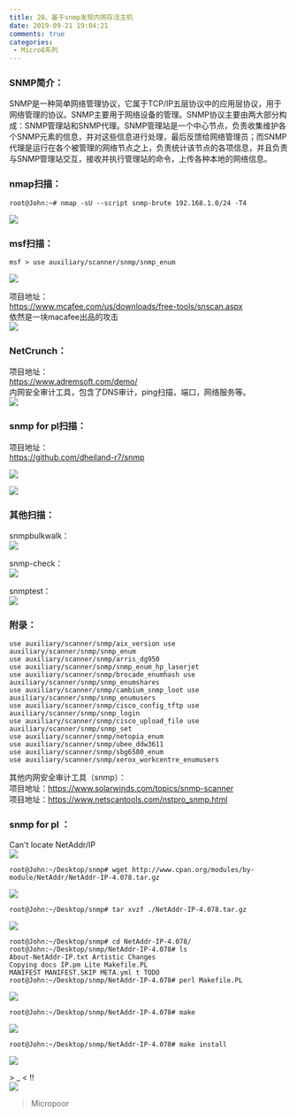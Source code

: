 ```yaml
---
title: 20、基于snmp发现内网存活主机
date: 2019-09-21 19:04:21
comments: true
categories: 
 - Micro8系列
---
```



### SNMP简介：
SNMP是一种简单网络管理协议，它属于TCP/IP五层协议中的应用层协议，用于网络管理的协议。SNMP主要用于网络设备的管理。SNMP协议主要由两大部分构成：SNMP管理站和SNMP代理。SNMP管理站是一个中心节点，负责收集维护各个SNMP元素的信息，并对这些信息进行处理，最后反馈给网络管理员；而SNMP代理是运行在各个被管理的网络节点之上，负责统计该节点的各项信息，并且负责与SNMP管理站交互，接收并执行管理站的命令，上传各种本地的网络信息。

### nmap扫描：

```code
root@John:~# nmap -sU --script snmp-brute 192.168.1.0/24 -T4
```  
![](../do/media/045b3f2f2c7da50d9f2b8a1ad9f86a0e.jpg)

### msf扫描：
```code
msf > use auxiliary/scanner/snmp/snmp_enum
```  
![](../do/media/4f92b1b39415a27bc404e01c05ef6bfb.jpg)  

项目地址：  
https://www.mcafee.com/us/downloads/free-tools/snscan.aspx  
依然是一块macafee出品的攻击  
![](../do/media/b8c3f5e36ed6a251a9d7c6ff3f00f665.jpg)

### NetCrunch：

项目地址：  
https://www.adremsoft.com/demo/  
内网安全审计工具，包含了DNS审计，ping扫描，端口，网络服务等。  
![](../do/media/19aed1cd1327808c60a4f944fe83a838.jpg)


### snmp for pl扫描：

项目地址：  
https://github.com/dheiland-r7/snmp  

![](../do/media/f0ab120e48d6c92d5c5596352f81355d.jpg)

![](../do/media/0f3812a0ec50201e000ae56a7d127210.jpg)


### 其他扫描：
snmpbulkwalk：  
![](../do/media/6d6d4d08c98c2861e776b8f01b977bb7.jpg)

snmp-check：  
![](../do/media/54949180a485e0f4ec2884da361a2bce.jpg)

snmptest：  
![](../do/media/d34215b3490fae6d1722a950facdf77e.jpg)

### 附录：

```code
use auxiliary/scanner/snmp/aix_version use auxiliary/scanner/snmp/snmp_enum
use auxiliary/scanner/snmp/arris_dg950
use auxiliary/scanner/snmp/snmp_enum_hp_laserjet
use auxiliary/scanner/snmp/brocade_enumhash use auxiliary/scanner/snmp/snmp_enumshares 
use auxiliary/scanner/snmp/cambium_snmp_loot use auxiliary/scanner/snmp/snmp_enumusers
use auxiliary/scanner/snmp/cisco_config_tftp use auxiliary/scanner/snmp/snmp_login
use auxiliary/scanner/snmp/cisco_upload_file use auxiliary/scanner/snmp/snmp_set
use auxiliary/scanner/snmp/netopia_enum
use auxiliary/scanner/snmp/ubee_ddw3611 
use auxiliary/scanner/snmp/sbg6580_enum
use auxiliary/scanner/snmp/xerox_workcentre_enumusers
```

其他内网安全审计工具（snmp）：  
项目地址：https://www.solarwinds.com/topics/snmp-scanner  
项目地址：https://www.netscantools.com/nstpro_snmp.html

### snmp for pl ：
Can't locate NetAddr/IP  
![](../do/media/bc665f1b06550f7d8e81ec4ef5dfbbb8.jpg)

```code
root@John:~/Desktop/snmp# wget http://www.cpan.org/modules/by-module/NetAddr/NetAddr-IP-4.078.tar.gz
```  
![](../do/media/ce0a8f4a495c9a33f152c1d4e996a021.jpg)

```code
root@John:~/Desktop/snmp# tar xvzf ./NetAddr-IP-4.078.tar.gz
```  
![](../do/media/cd8ede5c8e7edeaa7e7c7901c0a7c4b2.jpg)

```code
root@John:~/Desktop/snmp# cd NetAddr-IP-4.078/
root@John:~/Desktop/snmp/NetAddr-IP-4.078# ls
About-NetAddr-IP.txt Artistic Changes 
Copying docs IP.pm Lite Makefile.PL 
MANIFEST MANIFEST.SKIP META.yml t TODO
root@John:~/Desktop/snmp/NetAddr-IP-4.078# perl Makefile.PL
```  
![](../do/media/b095c67e64484673aca21d97843a8275.jpg)

```code
root@John:~/Desktop/snmp/NetAddr-IP-4.078# make
```  
![](../do/media/42807ab04c2def49a5d85520601c49ca.jpg)

```code
root@John:~/Desktop/snmp/NetAddr-IP-4.078# make install
```  
![](../do/media/7c5dfdd85bc7f5f74a30cb799e92beb1.jpg)

\> _ < !!  
![](../do/media/f171e221b9c374de99d4f973a5b5b400.jpg)

>   Micropoor
